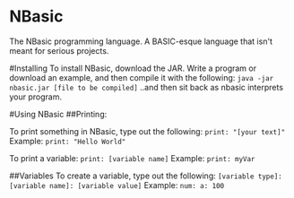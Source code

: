 # NBasic
The NBasic programming language. A BASIC-esque language that isn't meant for serious projects.

#Installing
To install NBasic, download the JAR. Write a program or download an example, and then compile it with the following:
`java -jar nbasic.jar [file to be compiled]`
..and then sit back as nbasic interprets your program.

#Using NBasic
##Printing:

To print something in NBasic, type out the following:
`print: "[your text]"`
Example: `print: "Hello World"`

To print a variable:
`print: [variable name]`
Example: `print: myVar`

##Variables
To create a variable, type out the following:
`[variable type]: [variable name]: [variable value]`
Example: `num: a: 100`
